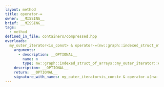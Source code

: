 ```yaml
---
layout: method
title: operator-=
owner: __MISSING__
brief: __MISSING__
tags:
  - method
defined_in_file: containers/compressed.hpp
overloads:
  my_outer_iterator<is_const> & operator-=(nw::graph::indexed_struct_of_arrays::my_outer_iterator::difference_type):
    arguments:
      - description: __OPTIONAL__
        name: n
        type: nw::graph::indexed_struct_of_arrays::my_outer_iterator::difference_type
    description: __OPTIONAL__
    return: __OPTIONAL__
    signature_with_names: my_outer_iterator<is_const> & operator-=(nw::graph::indexed_struct_of_arrays::my_outer_iterator::difference_type n)
---
```

